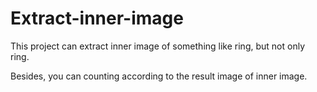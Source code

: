 # Extract-inner-image
This project can extract inner image of something like ring, but not only ring.

Besides, you can counting according to the result image of inner image.
